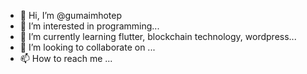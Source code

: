 - 👋 Hi, I’m @gumaimhotep
- 👀 I’m interested in programming...
- 🌱 I’m currently learning flutter, blockchain technology, wordpress...
- 💞️ I’m looking to collaborate on ...
- 📫 How to reach me ...

<!---
gumaimhotep/gumaimhotep is a ✨ special ✨ repository because its `README.md` (this file) appears on your GitHub profile.
You can click the Preview link to take a look at your changes.
--->
